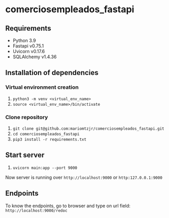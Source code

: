# comerciosempleados_fastapi

## Requirements
- Python 3.9
- Fastapi v0.75.1
- Uvicorn v0.17.6
- SQLAlchemy v1.4.36

## Installation of dependencies
### Virtual environment creation
1. `python3 -m venv <virtual_env_name>`  
2. `source <virtual_env_name>/bin/activate`

### Clone repository
1. `git clone git@github.com:mariomtzjr/comerciosempleados_fastapi.git`
2. `cd comerciosempleados_fastapi`
3. `pip3 install -r requirements.txt`

## Start server
1. `uvicorn main:app --port 9000`

Now server is running over `http://localhost:9000` or `http:127.0.0.1:9000`

## Endpoints
To know the endpoints, go to browser and type on url field: `http://localhost:9000/redoc`

